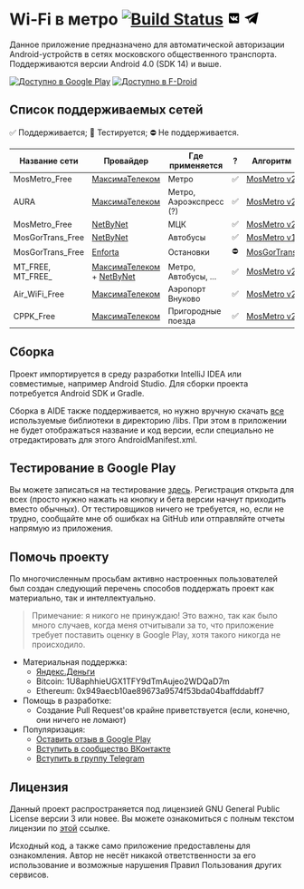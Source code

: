 # Wi-Fi в метро [![Build Status](https://local.thedrhax.pw/jenkins/job/mosmetro-android-pipeline/branch/master/badge/icon)](https://local.thedrhax.pw/jenkins/job/mosmetro-android-pipeline/branch/master/) [![ВКонтакте](.github/resources/vk-box.png)](https://vk.com/wifi_v_metro) [![Telegram](.github/resources/telegram.png)](https://t.me/joinchat/BVgshUHjD3rzVCmguodb4Q)

Данное приложение предназначено для автоматической авторизации Android-устройств в сетях московского общественного транспорта. Поддерживаются версии Android 4.0 (SDK 14) и выше.

[<img src="https://play.google.com/intl/ru_ru/badges/images/generic/ru_badge_web_generic.png" alt="Доступно в Google Play" height="80">](https://play.google.com/store/apps/details?id=pw.thedrhax.mosmetro) [<img src="https://gitlab.com/fdroid/artwork/raw/master/badge/get-it-on-ru.png" alt="Доступно в F-Droid" height="80">](https://f-droid.org/packages/pw.thedrhax.mosmetro)

## Список поддерживаемых сетей

:white_check_mark: Поддерживается; :large_blue_circle: Тестируется; :no_entry: Не поддерживается.

| Название сети | Провайдер | Где применяется | ? | Алгоритм |
| --- | --- | --- | --- | --- |
| MosMetro_Free | [МаксимаТелеком](http://maximatelecom.ru/ru#/) | Метро | :white_check_mark: | [MosMetro v2](/app/src/main/java/pw/thedrhax/mosmetro/authenticator/providers/MosMetroV2.java) |
| AURA | [МаксимаТелеком](http://maximatelecom.ru/ru#/) | Метро, Аэроэкспресс (?) | :white_check_mark: | [MosMetro v2](/app/src/main/java/pw/thedrhax/mosmetro/authenticator/providers/MosMetroV2.java) |
| MosMetro_Free | [NetByNet](http://www.netbynet.ru) | МЦК | :white_check_mark: | [MosMetro v2](/app/src/main/java/pw/thedrhax/mosmetro/authenticator/providers/MosMetroV1.java) |
| MosGorTrans_Free | [NetByNet](http://www.netbynet.ru) | Автобусы | :white_check_mark: | [MosMetro v1](/app/src/main/java/pw/thedrhax/mosmetro/authenticator/providers/MosMetroV1.java) |
| MosGorTrans_Free | [Enforta](http://www.enforta.ru/) | Остановки | :no_entry: | [MosGorTrans](/app/src/main/java/pw/thedrhax/mosmetro/authenticator/providers/Unknown.java) |
| MT_FREE, MT_FREE_ | [МаксимаТелеком](http://maximatelecom.ru/ru#/) + [NetByNet](http://www.netbynet.ru) | Метро, Автобусы, ... | :white_check_mark: | [MosMetro v2](/app/src/main/java/pw/thedrhax/mosmetro/authenticator/providers/MosMetroV2.java) |
| Air_WiFi_Free | [МаксимаТелеком](http://maximatelecom.ru/ru#/) | Аэропорт Внуково | :white_check_mark: | [MosMetro v2](/app/src/main/java/pw/thedrhax/mosmetro/authenticator/providers/MosMetroV2.java) |
| CPPK_Free | [МаксимаТелеком](http://maximatelecom.ru/ru#/) | Пригородные поезда | :white_check_mark: | [MosMetro v2](/app/src/main/java/pw/thedrhax/mosmetro/authenticator/providers/MosMetroV1.java) |

## Сборка

Проект импортируется в среду разработки IntelliJ IDEA или совместимые, например Android Studio. Для сборки проекта потребуется Android SDK и Gradle.

Сборка в AIDE также поддерживается, но нужно вручную скачать [все](https://github.com/TheDrHax/mosmetro-android/tree/fc75df9b0c26489522ccf5581061fa57b5e6cd0f/libs) используемые библиотеки в директорию /libs. При этом в приложении не будет отображаться название и код версии, если специально не отредактировать для этого AndroidManifest.xml.

## Тестирование в Google Play

Вы можете записаться на тестирование [здесь](https://play.google.com/apps/testing/pw.thedrhax.mosmetro). Регистрация открыта для всех (просто нужно нажать на кнопку и бета версии начнут приходить вместо обычных). От тестировщиков ничего не требуется, но, если не трудно, сообщайте мне об ошибках на GitHub или отправляйте отчеты напрямую из приложения.

## Помочь проекту

По многочисленным просьбам активно настроенных пользователей был создан следующий перечень способов поддержать проект как материально, так и интеллектуально.

> Примечание: я никого не принуждаю! Это важно, так как было много случаев, когда меня отчитывали за то, что приложение требует поставить оценку в Google Play, хотя такого никогда не происходило.

* Материальная поддержка:
    * [Яндекс.Деньги](https://money.yandex.ru/to/410014087156910)
    * Bitcoin: 1U8aphhieUGX1TFY9dTmAujeo2WDQaD7m
    * Ethereum: 0x949aecb10ae89673a9574f53bda04baffddabff7
* Помощь в разработке:
    * Создание Pull Request'ов крайне приветствуется (если, конечно, они ничего не ломают)
* Популяризация:
    * [Оставить отзыв в Google Play](https://play.google.com/store/apps/details?id=pw.thedrhax.mosmetro)
    * [Вступить в сообщество ВКонтакте](https://vk.com/wifi_v_metro)
    * [Вступить в группу Telegram](https://t.me/joinchat/BVgshUHjD3rzVCmguodb4Q)

## Лицензия

Данный проект распространяется под лицензией GNU General Public License версии 3 или новее. Вы можете ознакомиться с полным текстом лицензии по [этой](./LICENSE) ссылке.

Исходный код, а также само приложение предоставлены для ознакомления. Автор не несёт никакой ответственности за его использование и возможные нарушения Правил Пользования других сервисов.
